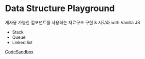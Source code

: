 # Data Structure Playground

재사용 가능한 컴포넌트를 사용하는 자료구조 구현 & 시각화 with Vanilla JS
- Stack
- Queue
- Linked list

[CodeSandbox](https://codesandbox.io/s/data-structure-playground-w076t)

